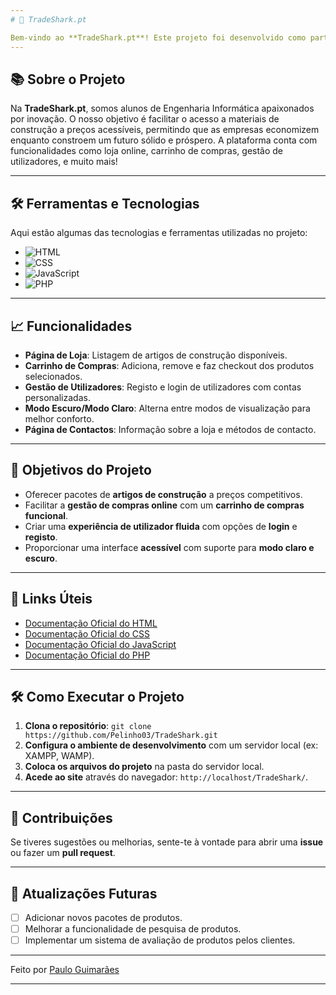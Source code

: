 ```yaml
---
# 🦈 TradeShark.pt

Bem-vindo ao **TradeShark.pt**! Este projeto foi desenvolvido como parte de um trabalho académico, com o objetivo de criar uma loja online inovadora voltada para a indústria da construção. A plataforma foi projetada para oferecer pacotes de artigos de construção a preços competitivos, ajudando as empresas a crescerem sem comprometer a qualidade.
---
```


## 📚 Sobre o Projeto

Na **TradeShark.pt**, somos alunos de Engenharia Informática apaixonados por inovação. O nosso objetivo é facilitar o acesso a materiais de construção a preços acessíveis, permitindo que as empresas economizem enquanto constroem um futuro sólido e próspero. A plataforma conta com funcionalidades como loja online, carrinho de compras, gestão de utilizadores, e muito mais!

---

## 🛠️ Ferramentas e Tecnologias

Aqui estão algumas das tecnologias e ferramentas utilizadas no projeto:

-   ![HTML](https://img.shields.io/badge/Code-HTML-informational?style=flat&logo=html5&color=E34F26)
-   ![CSS](https://img.shields.io/badge/Code-CSS-informational?style=flat&logo=css3&color=1572B6)
-   ![JavaScript](https://img.shields.io/badge/Code-JavaScript-informational?style=flat&logo=javascript&color=F7DF1E)
-   ![PHP](https://img.shields.io/badge/Code-PHP-informational?style=flat&logo=php&color=777BB4)

---

## 📈 Funcionalidades

-   **Página de Loja**: Listagem de artigos de construção disponíveis.
-   **Carrinho de Compras**: Adiciona, remove e faz checkout dos produtos selecionados.
-   **Gestão de Utilizadores**: Registo e login de utilizadores com contas personalizadas.
-   **Modo Escuro/Modo Claro**: Alterna entre modos de visualização para melhor conforto.
-   **Página de Contactos**: Informação sobre a loja e métodos de contacto.

---

## 🎯 Objetivos do Projeto

-   Oferecer pacotes de **artigos de construção** a preços competitivos.
-   Facilitar a **gestão de compras online** com um **carrinho de compras funcional**.
-   Criar uma **experiência de utilizador fluida** com opções de **login** e **registo**.
-   Proporcionar uma interface **acessível** com suporte para **modo claro e escuro**.

---

## 🔗 Links Úteis

-   [Documentação Oficial do HTML](https://developer.mozilla.org/pt-BR/docs/Web/HTML)
-   [Documentação Oficial do CSS](https://developer.mozilla.org/pt-BR/docs/Web/CSS)
-   [Documentação Oficial do JavaScript](https://developer.mozilla.org/pt-BR/docs/Web/JavaScript)
-   [Documentação Oficial do PHP](https://www.php.net/manual/pt_BR/)

---

## 🛠️ Como Executar o Projeto

1. **Clona o repositório**: `git clone https://github.com/Pelinho03/TradeShark.git`
2. **Configura o ambiente de desenvolvimento** com um servidor local (ex: XAMPP, WAMP).
3. **Coloca os arquivos do projeto** na pasta do servidor local.
4. **Acede ao site** através do navegador: `http://localhost/TradeShark/`.

---

## 🙌 Contribuições

Se tiveres sugestões ou melhorias, sente-te à vontade para abrir uma **issue** ou fazer um **pull request**.

---

## 📅 Atualizações Futuras

-   [ ] Adicionar novos pacotes de produtos.
-   [ ] Melhorar a funcionalidade de pesquisa de produtos.
-   [ ] Implementar um sistema de avaliação de produtos pelos clientes.

---

Feito por [Paulo Guimarães](https://github.com/Pelinho03)

---
